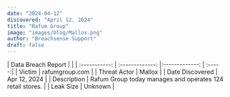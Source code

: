 ```yaml
---
date: "2024-04-12"
discovered: "April 12, 2024"
title: "Rafum Group"
image: "images/blog/Mallox.png"
author: "Breachsense Support"
draft: false
---
```


| Data Breach Report           |              | 
| :-----------: | :-------------:     |:-------------:    | :-----:|
| Victim      | rafumgroup.com      | 
| Threat Actor      | Mallox      | 
| Date Discovered      | Apr 12, 2024      | 
| Description      | Rafum Group today manages and operates 124 retail stores.      | 
| Leak Size      | Unknown      | 

